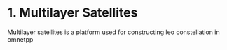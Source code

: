 # 1. Multilayer Satellites

Multilayer satellites is a platform used
for constructing leo constellation in omnetpp